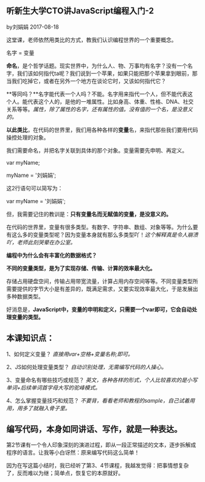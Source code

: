 ## 听新生大学CTO讲JavaScript编程入门-2

by刘娟娟 2017-08-18

这堂课，老师依然用类比的方式，教我们认识编程世界的一个重要概念。

名字 = 变量

**命名**，是个哲学话题。现实世界中，为什么人、物、万事均有名字？没有一个名字，我们该如何指代ta呢？我们说到一个苹果，如果只能把那个苹果拿到眼前，那当我们吃掉它，或者在另外一个地方在谈论它时，又该如何指代它？

**等同吗？**名字能代表一个人吗？不能。名字用来指代一个人，但不能代表这个人。能代表这个人的，是他的一堆属性。比如身高、体重、性格、DNA、社交关系等等。_属性，除了属性的名字，还有属性的值。没有值的一个名，是没意义的。_

**以此类比**，在代码的世界里，我们用各种各样的**变量**名，来指代那些我们要用代码操控处理的对象。

我们需要命名，并把名字关联到具体的那个对象。变量需要先申明、再定义。

var myName;

myName = '刘娟娟';

这2行语句可以简写为：

var myName = '刘娟娟';

但，我需要记住的教训是：**只有变量名而无赋值的变量，是没意义的。**

在代码的世界里，变量有很多类型。有数字、字符串、数组、对象等等。为什么要有这么多的变量类型呢？因为变量本身就有那么多类型吖！_这个解释真是令人崩溃吖，老师此刻哭晕在办公室。_

**编程中为什么会有丰富化的数据格式？**

**不同的变量类型，是为了实现存储、传输、计算的效率最大化。**

存储占用硬盘空间，传输占用带宽流量，计算占用内存空间等等。不同变量类型所需要提供的字节大小是有差异的，既满足需求，又要实现效率最大化，于是发展出多种数据类型。

好消息是，**JavaScript中，变量的申明和定义，只需要一个var即可，它会自动处理变量的类型。**

## 本课知识点：

1、如何定义变量？ _直接用var+空格+变量名称;即可。_

2、JS如何处理变量类型？ _自动识别处理，无需编写代码的人操心。_

3、变量命名有哪些技巧或规范？ _英文，各种各样的形式，个人比较喜欢的是小写单词+后续单词首字母大写的驼峰模式。_

4、怎么掌握变量技巧和规范？ _不要背，看看老师和教程的sample，自己试着用用，用多了就融入骨子里。_

## 编写代码，本身如同讲话、写作，就是一种表达。

第2节课有一个令人印象深刻的演进过程，即从一段正常描述的文本，逐步拆解成程序的语言。让我等小白讶然：原来编写代码这么简单！

因为在写这篇小结时，我已经听了第3、4节课程，我越发觉得：把事情想复杂了，反而难以为继；简单点，恢复它的本原就好。

